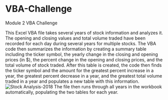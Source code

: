 # VBA-Challenge
Module 2 VBA Challenge

This Excel VBA file takes several years of stock information and analyzes it.  The opening and closing values and total volume traded have been recorded for each day during several years for multiple stocks.  The VBA code then summarizes the information by creating a summary table including the ticker symbol, the yearly change in the closing and opening prices (in $), the percent change in the opening and closing prices, and the total volume of stock traded.  After this table is created, the code then finds the ticker symbol and the amount for the greatest percent increase in a year, the greatest percent decrease in a year, and the greatest total volume traded in a year and populates a new table with this information.  
![Stock Analysis-2018](https://user-images.githubusercontent.com/127240852/236686399-e4838f70-1b26-4821-8113-83e154e07f07.png)
The file then runs through all years in the workbook automatically, populating the two tables for each year.  
